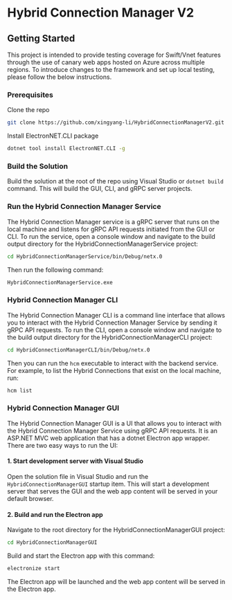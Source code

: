 # Hybrid Connection Manager V2

<!-- GETTING STARTED -->
## Getting Started

This project is intended to provide testing coverage for Swift/Vnet features through the use of canary web apps hosted on Azure across multiple regions.
To introduce changes to the framework and set up local testing, please follow the below instructions.

### Prerequisites

 Clone the repo
   ```sh
   git clone https://github.com/xingyang-li/HybridConnectionManagerV2.git
   ```
 Install ElectronNET.CLI package
   ```sh
   dotnet tool install ElectronNET.CLI -g
   ```

### Build the Solution

Build the solution at the root of the repo using Visual Studio or `dotnet build` command. This will build the GUI, CLI, and gRPC server projects.

### Run the Hybrid Connection Manager Service

The Hybrid Connection Manager service is a gRPC server that runs on the local machine and listens for gRPC API requests initiated from the GUI or CLI. To run the service, open a console window and navigate to the build output directory for the HybridConnectionManagerService project:
```sh
cd HybridConnectionManagerService/bin/Debug/netx.0
```

Then run the following command:
```sh
HybridConnectionManagerService.exe
```

### Hybrid Connection Manager CLI

The Hybrid Connection Manager CLI is a command line interface that allows you to interact with the Hybrid Connection Manager Service by sending it gRPC API requests. To run the CLI, open a console window and navigate to the build output directory for the HybridConnectionManagerCLI project:
```sh
cd HybridConnectionManagerCLI/bin/Debug/netx.0
```

Then you can run the `hcm` executable to interact with the backend service. For example, to list the Hybrid Connections that exist on the local machine, run:
```sh
hcm list
```

### Hybrid Connection Manager GUI

The Hybrid Connection Manager GUI is a UI that allows you to interact with the Hybrid Connection Manager Service using gRPC API requests. It is an ASP.NET MVC web application that has a dotnet Electron app wrapper. There are two easy ways to run the UI: 

#### 1. Start development server with Visual Studio

Open the solution file in Visual Studio and run the `HybridConnectionManagerGUI` startup item. This will start a development server that serves the GUI and the web app content will be served in your default browser.

#### 2. Build and run the Electron app

Navigate to the root directory for the HybridConnectionManagerGUI project:
```sh
cd HybridConnectionManagerGUI
```

Build and start the Electron app with this command:
```sh
electronize start
```

The Electron app will be launched and the web app content will be served in the Electron app.